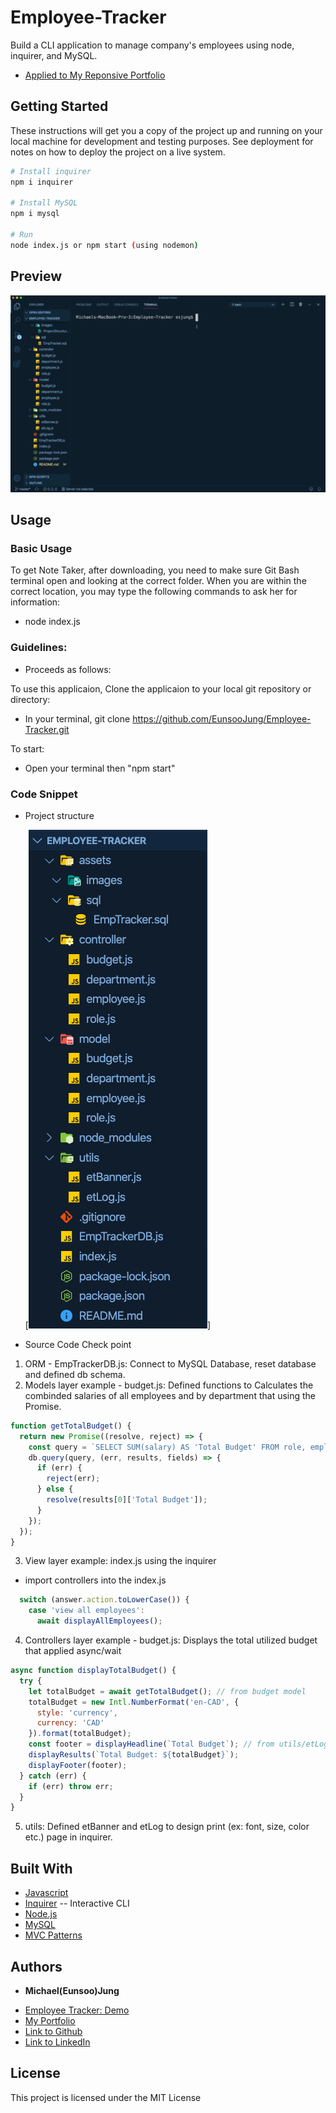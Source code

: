 # Employee-Tracker

Build a CLI application to manage company's employees using node, inquirer, and MySQL.

- [Applied to My Reponsive Portfolio](https://eunsoojung.github.io/Responsive-Portfolio/portfolio.html)

## Getting Started

These instructions will get you a copy of the project up and running on your local machine for development and testing purposes. See deployment for notes on how to deploy the project on a live system.

```bash
# Install inquirer
npm i inquirer

# Install MySQL
npm i mysql

# Run
node index.js or npm start (using nodemon)
```

## Preview

[![Employee-Tracker](https://github.com/EunsooJung/Employee-Tracker/blob/master/assets/images/Emp-Tracker-Demo.gif)](https://github.com/EunsooJung/Employee-Tracker/blob/master/assets/images/Emp-Tracker-Demo.gif)

## Usage

### Basic Usage

To get Note Taker, after downloading, you need to make sure Git Bash terminal open and looking at the correct folder. When you are within the correct location, you may type the following commands to ask her for information:

- node index.js

### Guidelines:

- Proceeds as follows:

To use this applicaion, Clone the applicaion to your local git repository or directory:

- In your terminal, git clone https://github.com/EunsooJung/Employee-Tracker.git

To start:

- Open your terminal then "npm start"

### Code Snippet

- Project structure

  [![Employee Tracker](https://github.com/EunsooJung/Employee-Tracker/blob/master/assets/images/ProjectStructure.png)]

- Source Code Check point

1. ORM - EmpTrackerDB.js: Connect to MySQL Database, reset database and defined db schema.
2. Models layer example - budget.js: Defined functions to Calculates the combinded salaries of all employees and by department that using the Promise.

```javascript
function getTotalBudget() {
  return new Promise((resolve, reject) => {
    const query = `SELECT SUM(salary) AS 'Total Budget' FROM role, employee WHERE employee.role_id=role.id`;
    db.query(query, (err, results, fields) => {
      if (err) {
        reject(err);
      } else {
        resolve(results[0]['Total Budget']);
      }
    });
  });
}
```

3. View layer example: index.js using the inquirer

- import controllers into the index.js

```javascript
  switch (answer.action.toLowerCase()) {
    case 'view all employees':
      await displayAllEmployees();
```

4. Controllers layer example - budget.js: Displays the total utilized budget that applied async/wait

```javascript
async function displayTotalBudget() {
  try {
    let totalBudget = await getTotalBudget(); // from budget model
    totalBudget = new Intl.NumberFormat('en-CAD', {
      style: 'currency',
      currency: 'CAD'
    }).format(totalBudget);
    const footer = displayHeadline(`Total Budget`); // from utils/etLog.js
    displayResults(`Total Budget: ${totalBudget}`);
    displayFooter(footer);
  } catch (err) {
    if (err) throw err;
  }
}
```

5. utils: Defined etBanner and etLog to design print (ex: font, size, color etc.) page in inquirer.

## Built With

- [Javascript](https://developer.mozilla.org/en-US/docs/Web/JavaScript)
- [Inquirer](https://www.npmjs.com/package/inquirer) -- Interactive CLI
- [Node.js](https://nodejs.org/en/)
- [MySQL](https://www.npmjs.com/package/mysql)
- [MVC Patterns](https://en.wikipedia.org/wiki/Model%E2%80%93view%E2%80%93controller)

## Authors

- **Michael(Eunsoo)Jung**

* [Employee Tracker: Demo](https://github.com/EunsooJung/Employee-Tracker)
* [My Portfolio](https://eunsoojung.github.io/Responsive-Portfolio/portfolio.html)
* [Link to Github](https://github.com/EunsooJung/Employee-Tracker)
* [Link to LinkedIn](www.linkedin.com/in/eun-soo-jung/)

## License

This project is licensed under the MIT License
